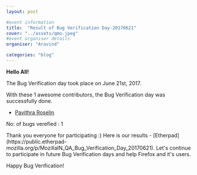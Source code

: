 ```yaml
---
layout: post

#event information
title:  "Result of Bug Verification Day-20170621"
cover: "../assets/qmo.jpeg"
#event organiser details
organiser: "Aravind"

categories: "blog"
---
```


**Hello All!**

<p>The  Bug Verification day took place on June 21st, 2017.</p>
<p>With these 1 awesome contributors, the Bug Verification day was successfully done.</p>

- [Pavithra Roselin](https://twitter.com/RoselinPavithra)

<p>No: of bugs verefied : 1 </p>
Thank you everyone for participating :)
Here is our results - [Etherpad](https://public.etherpad-mozilla.org/p/MozillaIN_QA_Bug_Verification_Day_20170621). Let's continue to participate in future Bug Verification days and help Firefox and it's users.
<p>Happy Bug Verification!</p>
